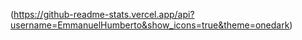 (https://github-readme-stats.vercel.app/api?username=EmmanuelHumberto&show_icons=true&theme=onedark)
